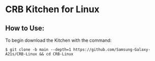 # **CRB Kitchen for Linux**

## How to Use:

To begin download the Kitchen with the command:

	$ git clone -b main --depth=1 https://github.com/Samsung-Galaxy-A21s/CRB-Linux && cd CRB-Linux
